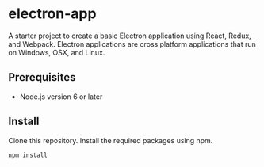 # electron-app
A starter project to create a basic Electron application using React, Redux, and Webpack. Electron applications are cross platform applications that run on Windows, OSX, and Linux.

## Prerequisites
- Node.js version 6 or later

## Install
Clone this repository. Install the required packages using npm.
```
npm install
```

